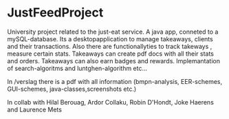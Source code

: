 JustFeedProject
===============

University project related to the just-eat service. A java app, conneted to a mySQL-database. Its a desktopapplication to manage takeaways, clients and their transactions. Also there are functionallyties to track takeways , measure certain stats. Takeaways can create pdf docs with all their stats and orders. Takeaways can also earn badges and rewards. Implemantation of search-algoritms and luntghen-algorithm etc...

In /verslag there is a pdf with all information (bmpn-analysis, EER-schemes, GUI-schemes, java-classes,screenshots etc.)

In collab with Hilal Berouag, Ardor Collaku, Robin D'Hondt, Joke Haerens and Laurence Mets
